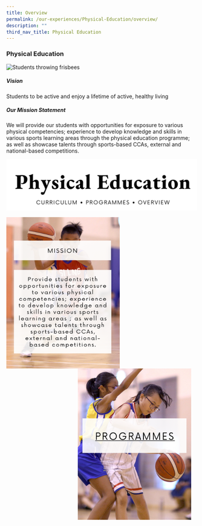 ```yaml
---
title: Overview
permalink: /our-experiences/Physical-Education/overview/
description: ""
third_nav_title: Physical Education
---
```

### Physical Education

![Students throwing frisbees](/images/Our%20Experiences/Physical%20Education/pe1.png) 
##### Vision

Students to be active and enjoy a lifetime of active, healthy living

##### Our Mission Statement

We will provide our students with opportunities for exposure to various physical competencies; experience to develop knowledge and skills in various sports learning areas through the physical education programme; as well as showcase talents through sports-based CCAs, external and national-based competitions.

![](/images/About%20Us/physical%20education.png)

<img src="/images/About%20Us/mission.png" style="width:300px;height:400px;margin-right:15px;" align="left">

<a target="_blank" href="https://www.silingpri.moe.edu.sg/our-experiences/Physical-Education/our-programmes/">
	<img src="/images/About%20Us/pogrammes%201.png" style="width:300px;height:400px;margin-right:15px;" align="right">
</a>

	
																																																						 
	
	 
